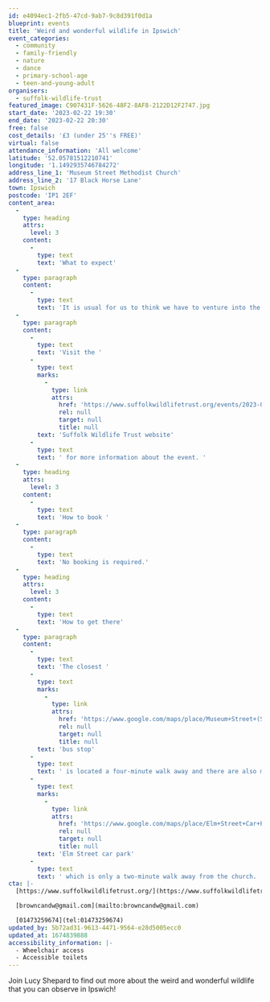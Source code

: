```yaml
---
id: e4094ec1-2fb5-47cd-9ab7-9c8d391f0d1a
blueprint: events
title: 'Weird and wonderful wildlife in Ipswich'
event_categories:
  - community
  - family-friendly
  - nature
  - dance
  - primary-school-age
  - teen-and-young-adult
organisers:
  - suffolk-wildlife-trust
featured_image: C907431F-5626-48F2-8AF8-2122D12F2747.jpg
start_date: '2023-02-22 19:30'
end_date: '2023-02-22 20:30'
free: false
cost_details: '£3 (under 25''s FREE)'
virtual: false
attendance_information: 'All welcome'
latitude: '52.05781512210741'
longitude: '1.1492935746784272'
address_line_1: 'Museum Street Methodist Church'
address_line_2: '17 Black Horse Lane'
town: Ipswich
postcode: 'IP1 2EF'
content_area:
  -
    type: heading
    attrs:
      level: 3
    content:
      -
        type: text
        text: 'What to expect'
  -
    type: paragraph
    content:
      -
        type: text
        text: 'It is usual for us to think we have to venture into the countryside to see wildlife, but this is not necessarily so. In Ipswich’s magnificent parks, and even in some of its more urban areas it is possible to see an amazing variety of wildlife. Lucy will show some of the items she has found and hopefully encourage you to go and look too.'
  -
    type: paragraph
    content:
      -
        type: text
        text: 'Visit the '
      -
        type: text
        marks:
          -
            type: link
            attrs:
              href: 'https://www.suffolkwildlifetrust.org/events/2023-02-22-weird-and-wonderful-wildlife-ipswich'
              rel: null
              target: null
              title: null
        text: 'Suffolk Wildlife Trust website'
      -
        type: text
        text: ' for more information about the event. '
  -
    type: heading
    attrs:
      level: 3
    content:
      -
        type: text
        text: 'How to book '
  -
    type: paragraph
    content:
      -
        type: text
        text: 'No booking is required.'
  -
    type: heading
    attrs:
      level: 3
    content:
      -
        type: text
        text: 'How to get there'
  -
    type: paragraph
    content:
      -
        type: text
        text: 'The closest '
      -
        type: text
        marks:
          -
            type: link
            attrs:
              href: 'https://www.google.com/maps/place/Museum+Street+(Stand+3)/@52.0581051,1.1502789,19.81z/data=!4m22!1m16!4m15!1m6!1m2!1s0x47d9a196d9d3b401:0x598f23807f656dd8!2sMethodist+church.,+Ipswich!2m2!1d1.1492948!2d52.0578041!1m6!1m2!1s0x47d9a02d4c56c48b:0xe90d15032292d9b5!2sMuseum+Street+(Stand+3),+Ipswich+IP1+1HQ!2m2!1d1.150545!2d52.05814!3e2!3m4!1s0x47d9a02d4c56c48b:0xe90d15032292d9b5!8m2!3d52.05814!4d1.150545'
              rel: null
              target: null
              title: null
        text: 'bus stop'
      -
        type: text
        text: ' is located a four-minute walk away and there are also multiple car parks available in the area. The closest parking is the '
      -
        type: text
        marks:
          -
            type: link
            attrs:
              href: 'https://www.google.com/maps/place/Elm+Street+Car+Park/@52.0573668,1.1478344,17.73z/data=!4m22!1m16!4m15!1m6!1m2!1s0x47d9a032bb7716f5:0x7af99b06805e5032!2sElm+Street+Car+Park,+Ipswich!2m2!1d1.1485866!2d52.0573963!1m6!1m2!1s0x47d9a196d9d3b401:0x598f23807f656dd8!2sMethodist+church.,+Ipswich+IP1+2EF!2m2!1d1.1492948!2d52.0578041!3e2!3m4!1s0x47d9a032bb7716f5:0x7af99b06805e5032!8m2!3d52.0573963!4d1.1485866'
              rel: null
              target: null
              title: null
        text: 'Elm Street car park'
      -
        type: text
        text: ' which is only a two-minute walk away from the church. '
cta: |-
  [https://www.suffolkwildlifetrust.org/](https://www.suffolkwildlifetrust.org/)

  [browncandw@gmail.com](mailto:browncandw@gmail.com)

  [01473259674](tel:01473259674)
updated_by: 5b72ad31-9613-4471-9564-e28d5005ecc0
updated_at: 1674839888
accessibility_information: |-
  - Wheelchair access 
  - Accessible toilets
---
```

Join Lucy Shepard to find out more about the weird and wonderful wildlife that you can observe in Ipswich!